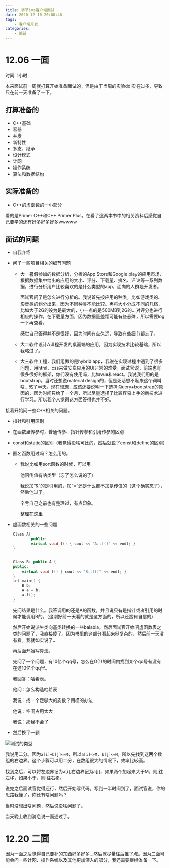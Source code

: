 ```yaml
---
title: 字节ios客户端面试
date: 2020-12-10 20:00:46
tags: 
	- 客户端开发
categories: 
	- 面试
---
```


<!--more-->

# 12.06 一面

时间: 1小时

本来面试前一周就打算开始准备面试的，但是由于当周的实验ddl实在过多，导致只在前一天准备了一下。

## 打算准备的

- C++基础
- 容器
- 并发
- 新特性
- 多态、继承
- 设计模式
- 计网
- 操作系统
- 算法和数据结构

## 实际准备的

- C++的虚函数的一小部分

看的是Primer C++和C++ Primer Plus。在看了这两本书中的相关资料后感觉自己要学的还有好多好多好多wwwww

## 面试的问题

- 自我介绍

- 问了一些项目相关的细节问题

  - 大一暑假参加的数据分析，分析的App Store和Google play的应用市场，根据数据集中给出的应用的大小、评分、下载量、排名、评论等一系列数据，进行分析用户比较喜欢的是什么类型的app，面向的人群是开发者。

    面试官问了是怎么进行分析的。我说首先按应用的种类，比如游戏类的、影音类的划分出来，因为不同种类不能比较。再将大小分成不同的几档，比如大于2G的设为是最大的，小一点的是500MB到2G的...对评分也进行相应的操作。在下载量方面，因为数据量差距可能有些悬殊，所以需要log一下再查看。

    感觉自己答得并不是很好，因为时间有点久远，导致有些细节都忘了。

  - 大二软件设计A课程开发的桌面端的应用，因为实现技术比较基础，所以我略过了。
  - 大三软件工程，我们组做的是hybrid app，我说在实现过程中遇到了很多问题，用html、css来做安卓应用的UI非常的难受。面试官说，前端也有很多很好的框架，你们没有使用吗，比如vue和react。我说我们用的是bootstrap。当时还想说material design的，但是死活想不起来这个词叫啥...憋了半天。现在想想，应该还要说明一下选择jQuery+bootstrap的原因的，因为时间只给了一个月，所以尽量选择了比较容易上手的新技术进行学习。所以我个人觉得这方面答得也并不好。

接着开始问一些C++相关的问题。

- 指针和引用区别

- 在函数里传参时，普通传参、指针传参和引用传参的区别

- const和static的区别（我觉得没啥可比的，然后就说了const和define的区别）

- 匿名函数用过吗？怎么用的。

  - 我说比如用sort函数的时候，可以用

    他问传值有啥类型（忘了怎么说的了）

    我说加“&”的是引用的，加“=”还是什么都不加是传值的（这个确实忘了），然后他过了。
    
    辛亏自己之前也有整理过，有点印象。
    
    [整理在这里](/hexo/2020/10/07/C-匿名函数)

- 虚函数相关的一些问题

  ```c++
  Class A{
          public:
          virtual void f() { cout << "A::f()" << endl; }
  }
  
  
  Class B: public A {
  public:
      virtual void f() { cout << "B::f()" << endl; }
  }
  int main() {
      B b;
      A a = b;
      a.f();
  }
  ```

  先问结果是什么。我答调用的还是A的函数，并且说只有是指针或者引用的时候才能调用B的。（这刚好前一天看的就是这方面的，所以还蛮有自信的）

  然后开始说派生类向基类转换的一些balabla。然后面试官开始问虚函数表之类的问题了，我直接傻了。因为书里的这部分看起来挺复杂的，然后前一天没有看。我就如实说了...

  再后面开始写算法。

  先问了一个问题，有10亿个qq号，怎么在O(1)的时间内找到某个qq号有没有在这10亿个qq里。

  我回答：哈希表。

  他问：怎么构造哈希表

  我说：找一个足够大的质数？用模的办法

  他说：空间占用太大

  我说：那我不会了

- 然后换了一题

![测试的类型](https://lincyaw.xyz/blogimg/question.png)

我说用二分。因为`a[i]+b[j]<=M`，所以`a[i]<=M`，`b[j]<=M`，所以先找到这两个数组的右边界。这个步骤可以用二分，在数组很大的情况下，效率比较高。

找到之后，可以将左边界记为a[i],右边界记为a[j]，如果两个加起来大于M，则j往左移，如果小于，则i往右移。

说完之后面试官觉得还行，然后开始写代码。写到一半时间到了，面试官说，你的思路我懂了，你还有啥问题吗？

当时没想出啥问题，然后说没啥问题了。

当天晚上收到消息说一面通过了。



# 12.20 二面

因为一面之后觉得自己要补的东西好多好多...然后就尽量往后推了点。因为二面可能会问一些计网、操作系统以及其他更加深入的部分，我还需要继续准备一下。